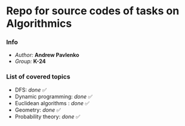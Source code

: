 # Repo for source codes of tasks on Algorithmics

### Info

- *Author:* **Andrew Pavlenko**
- *Group:* **K-24**

### List of covered topics

- DFS: *done* ✅
- Dynamic programming: *done* ✅
- Euclidean algorithms : *done* ✅
- Geometry: *done* ✅
- Probability theory: *done* ✅
